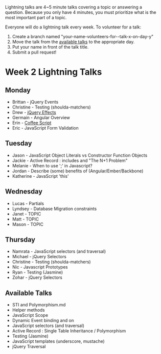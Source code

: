 Lightning talks are 4~5 minute talks covering a topic or answering a question.
Because you only have 4 minutes, you must prioritize what is the most important
part of a topic.

Everyone will do a lightning talk every week. To volunteer for a talk:

1. Create a branch named "your-name-volunteers-for--talk-x-on-day-y"
2. Move the talk from the [available talks](#availabl-talks) to the appropriate
   day.
3. Put your name in front of the talk title.
4. Submit a pull request!


# Week 2 Lightning Talks

## Monday

* Brittan - jQuery Events
* Christine - Testing (shoulda-matchers)
* Drew - [jQuery Effects](./student_files/jquery_effects.md)
* Germain - Angular Overview
* Erin - [Coffee Script](https://github.com/golden-bears-2014/phase-2-guide.git)
* Eric - JavaScript Form Validation

## Tuesday

* Jason - JavaScript Object Literals vs Constructor Function Objects
* Jackie - Active Record : includes and "The N+1 Problem"
* Melanie - When to use ';' in Javascript?
* Jordan - Describe (some) benefits of (Angular/Ember/Backbone)
* Katherine - JavaScript 'this'

## Wednesday

* Lucas - Partials
* Lyndsey - Database Migration constraints
* Janet - TOPIC
* Matt - TOPIC
* Mason - TOPIC



## Thursday

* Namrata - JavaScript selectors (and traversal)
* Michael - jQuery Selectors
* Christine - Testing (shoulda-matchers)
* Nic - Javascript Prototypes
* Ryan - Testing (Jasmine)
* Zohar - jQuery Selectors


## Available Talks
* STI and Polymorphism.md
* Helper methods
* JavaScript Scope
* Dynamic Event binding and on
* JavaScript selectors (and traversal)
* Active Record : Single Table Inheritance / Polymorphism
* Testing (Jasmine)
* JavaScript templates (underscore, mustache)
* jQuery Traversal





